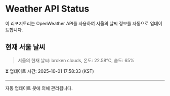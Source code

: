 
# Weather API Status

이 리포지토리는 OpenWeather API를 사용하여 서울의 날씨 정보를 자동으로 업데이트합니다.

## 현재 서울 날씨
> 서울의 현재 날씨: broken clouds, 온도: 22.58°C, 습도: 65%

⏳ 업데이트 시간: 2025-10-01 17:58:33 (KST)

---
자동 업데이트 봇에 의해 관리됩니다.
